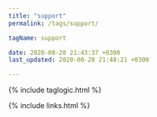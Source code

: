 ```yaml
---
title: "support"
permalink: /tags/support/

tagName: support

date: 2020-08-28 21:43:37 +0300
last_updated: 2020-08-28 21:48:21 +0300

---
```


{% include taglogic.html %}

{% include links.html %}
